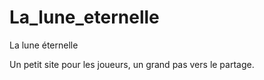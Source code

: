 # La_lune_eternelle
La lune éternelle

Un petit site pour les joueurs, un grand pas vers le partage.
